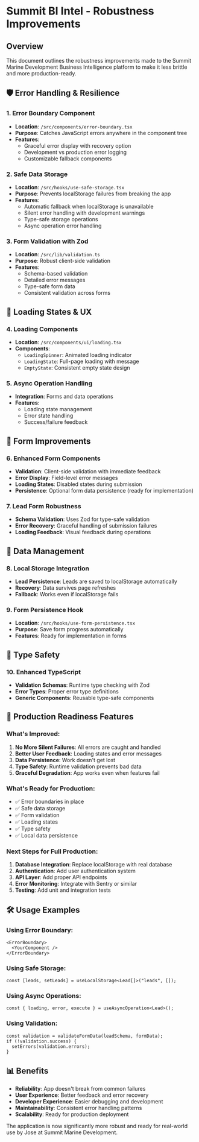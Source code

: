 # Summit BI Intel - Robustness Improvements

## Overview

This document outlines the robustness improvements made to the Summit Marine Development Business Intelligence platform to make it less brittle and more production-ready.

## 🛡️ Error Handling & Resilience

### 1. Error Boundary Component

- **Location**: `/src/components/error-boundary.tsx`
- **Purpose**: Catches JavaScript errors anywhere in the component tree
- **Features**:
  - Graceful error display with recovery option
  - Development vs production error logging
  - Customizable fallback components

### 2. Safe Data Storage

- **Location**: `/src/hooks/use-safe-storage.tsx`
- **Purpose**: Prevents localStorage failures from breaking the app
- **Features**:
  - Automatic fallback when localStorage is unavailable
  - Silent error handling with development warnings
  - Type-safe storage operations
  - Async operation error handling

### 3. Form Validation with Zod

- **Location**: `/src/lib/validation.ts`
- **Purpose**: Robust client-side validation
- **Features**:
  - Schema-based validation
  - Detailed error messages
  - Type-safe form data
  - Consistent validation across forms

## 🔄 Loading States & UX

### 4. Loading Components

- **Location**: `/src/components/ui/loading.tsx`
- **Components**:
  - `LoadingSpinner`: Animated loading indicator
  - `LoadingState`: Full-page loading with message
  - `EmptyState`: Consistent empty state design

### 5. Async Operation Handling

- **Integration**: Forms and data operations
- **Features**:
  - Loading state management
  - Error state handling
  - Success/failure feedback

## 📝 Form Improvements

### 6. Enhanced Form Components

- **Validation**: Client-side validation with immediate feedback
- **Error Display**: Field-level error messages
- **Loading States**: Disabled states during submission
- **Persistence**: Optional form data persistence (ready for implementation)

### 7. Lead Form Robustness

- **Schema Validation**: Uses Zod for type-safe validation
- **Error Recovery**: Graceful handling of submission failures
- **Loading Feedback**: Visual feedback during operations

## 💾 Data Management

### 8. Local Storage Integration

- **Lead Persistence**: Leads are saved to localStorage automatically
- **Recovery**: Data survives page refreshes
- **Fallback**: Works even if localStorage fails

### 9. Form Persistence Hook

- **Location**: `/src/hooks/use-form-persistence.tsx`
- **Purpose**: Save form progress automatically
- **Features**: Ready for implementation in forms

## 🔧 Type Safety

### 10. Enhanced TypeScript

- **Validation Schemas**: Runtime type checking with Zod
- **Error Types**: Proper error type definitions
- **Generic Components**: Reusable type-safe components

## 🚀 Production Readiness Features

### What's Improved:

1. **No More Silent Failures**: All errors are caught and handled
2. **Better User Feedback**: Loading states and error messages
3. **Data Persistence**: Work doesn't get lost
4. **Type Safety**: Runtime validation prevents bad data
5. **Graceful Degradation**: App works even when features fail

### What's Ready for Production:

- ✅ Error boundaries in place
- ✅ Safe data storage
- ✅ Form validation
- ✅ Loading states
- ✅ Type safety
- ✅ Local data persistence

### Next Steps for Full Production:

1. **Database Integration**: Replace localStorage with real database
2. **Authentication**: Add user authentication system
3. **API Layer**: Add proper API endpoints
4. **Error Monitoring**: Integrate with Sentry or similar
5. **Testing**: Add unit and integration tests

## 🛠️ Usage Examples

### Using Error Boundary:

```tsx
<ErrorBoundary>
  <YourComponent />
</ErrorBoundary>
```

### Using Safe Storage:

```tsx
const [leads, setLeads] = useLocalStorage<Lead[]>("leads", []);
```

### Using Async Operations:

```tsx
const { loading, error, execute } = useAsyncOperation<Lead>();
```

### Using Validation:

```tsx
const validation = validateFormData(leadSchema, formData);
if (!validation.success) {
  setErrors(validation.errors);
}
```

## 📊 Benefits

- **Reliability**: App doesn't break from common failures
- **User Experience**: Better feedback and error recovery
- **Developer Experience**: Easier debugging and development
- **Maintainability**: Consistent error handling patterns
- **Scalability**: Ready for production deployment

The application is now significantly more robust and ready for real-world use by Jose at Summit Marine Development.
